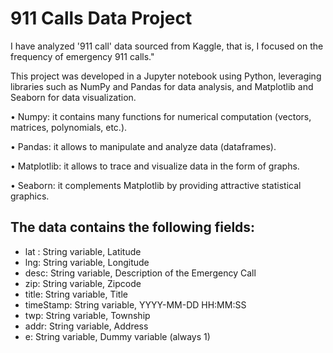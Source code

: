 
# 911 Calls Data Project

I have analyzed '911 call' data sourced from Kaggle, that is, I focused on the frequency of emergency 911 calls."

This project was developed in a Jupyter notebook using Python, leveraging libraries such as NumPy and Pandas for data analysis, and Matplotlib and Seaborn for data visualization.




•	Numpy: it contains many functions for numerical computation (vectors, matrices, polynomials, etc.).

•	Pandas: it allows to manipulate and analyze data (dataframes).

•	Matplotlib: it allows to trace and visualize data in the form of graphs.

•	Seaborn: it complements Matplotlib by providing attractive statistical graphics.


## The data contains the following fields:

-   lat : String variable, Latitude
- 	lng: String variable, Longitude
- 	desc: String variable, Description of the Emergency Call
- 	zip: String variable, Zipcode
- 	title: String variable, Title
- 	timeStamp: String variable, YYYY-MM-DD HH:MM:SS
- 	twp: String variable, Township
- 	addr: String variable, Address
- 	e: String variable, Dummy variable (always 1)

